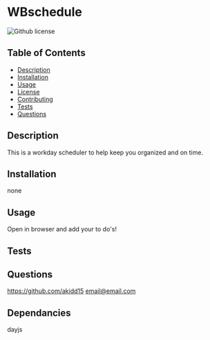 # WBschedule
![Github license](https://img.shields.io/badge/license-${license}-blue.svg)

## Table of Contents
 * [Description](#description)
 * [Installation](#installation)
 * [Usage](#usage)
 * [License](#license)
 * [Contributing](#contributors)
 * [Tests](#test)
 * [Questions](#questions)
 ## Description
This is a workday scheduler to help keep you organized and on time.
   ## Installation
   none
  ## Usage
  Open in browser and add your to do's! 
  
  ## Tests
  ## Questions
   https://github.com/akidd15
   email@email.com
  ## Dependancies
  dayjs
